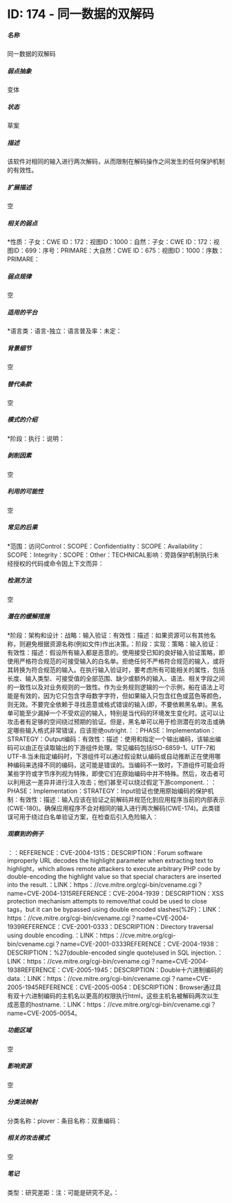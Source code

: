 # ID: 174 - 同一数据的双解码
<h5>名称</h5>同一数据的双解码
<h5>弱点抽象</h5>变体
<h5>状态</h5>草案
<h5>描述</h5>该软件对相同的输入进行两次解码，从而限制在解码操作之间发生的任何保护机制的有效性。
<h5>扩展描述</h5>空
<h5>相关的弱点</h5>*性质：子女：CWE ID：172：视图ID：1000：自然：子女：CWE ID：172：视图ID：699：序号：PRIMARE：大自然：CWE ID：675：视图ID：1000：序数：PRIMARE：
<h5>弱点规律</h5>空
<h5>适用的平台</h5>*语言类：语言-独立：语言普及率：未定：
<h5>背景细节</h5>空
<h5>替代条款</h5>空
<h5>模式的介绍</h5>*阶段：执行：说明：
<h5>剥削因素</h5>空
<h5>利用的可能性</h5>空
<h5>常见的后果</h5>*范围：访问Control：SCOPE：Confidentiality：SCOPE：Availability：SCOPE：Integrity：SCOPE：Other：TECHNICAL影响：旁路保护机制执行未经授权的代码或命令因上下文而异：
<h5>检测方法</h5>空
<h5>潜在的缓解措施</h5>*阶段：架构和设计：战略：输入验证：有效性：描述：如果资源可以有其他名称，则避免根据资源名称(例如文件)作出决策。：阶段：实现：策略：输入验证：有效性：描述：假设所有输入都是恶意的。使用接受已知的良好输入验证策略，即使用严格符合规范的可接受输入的白名单。拒绝任何不严格符合规范的输入，或将其转换为符合规范的输入。在执行输入验证时，要考虑所有可能相关的属性，包括长度、输入类型、可接受值的全部范围、缺少或额外的输入、语法、相关字段之间的一致性以及对业务规则的一致性。作为业务规则逻辑的一个示例，船在语法上可能是有效的，因为它只包含字母数字字符，但如果输入只包含红色或蓝色等颜色，则无效。不要完全依赖于寻找恶意或格式错误的输入(即，不要依赖黑名单)。黑名单可能至少漏掉一个不受欢迎的输入，特别是当代码的环境发生变化时。这可以让攻击者有足够的空间绕过预期的验证。但是，黑名单可以用于检测潜在的攻击或确定哪些输入格式非常错误，应该拒绝outright.：：PHASE：Implementation：STRATEGY：Output编码：有效性：描述：使用和指定一个输出编码，该输出编码可以由正在读取输出的下游组件处理。常见编码包括ISO-8859-1、UTF-7和UTF-8.当未指定编码时，下游组件可以通过假设默认编码或自动推断正在使用哪种编码来选择不同的编码，这可能是错误的。当编码不一致时，下游组件可能会将某些字符或字节序列视为特殊，即使它们在原始编码中并不特殊。然后，攻击者可以利用这一差异并进行注入攻击；他们甚至可以绕过假定下游component.：：PHASE：Implementation：STRATEGY：Input验证也使用原始编码的保护机制：有效性：描述：输入应该在验证之前解码并规范化到应用程序当前的内部表示(CWE-180)。确保应用程序不会对相同的输入进行两次解码(CWE-174)。此类错误可用于绕过白名单验证方案，在检查后引入危险输入：
<h5>观察到的例子</h5>：：REFERENCE：CVE-2004-1315：DESCRIPTION：Forum software improperly URL decodes the highlight parameter when extracting text to highlight，which allows remote attackers to execute arbitrary PHP code by double-encoding the highlight value so that special characters are inserted into the result.：LINK：https：//cve.mitre.org/cgi-bin/cvename.cgi？name=CVE-2004-1315REFERENCE：CVE-2004-1939：DESCRIPTION：XSS protection mechanism attempts to remove/that could be used to close tags，but it can be bypassed using double encoded slashes(%2F)：LINK：https：//cve.mitre.org/cgi-bin/cvename.cgi？name=CVE-2004-1939REFERENCE：CVE-2001-0333：DESCRIPTION：Directory traversal using double encoding.：LINK：https：//cve.mitre.org/cgi-bin/cvename.cgi？name=CVE-2001-0333REFERENCE：CVE-2004-1938：DESCRIPTION：%27(double-encoded single quote)used in SQL injection.：LINK：https：//cve.mitre.org/cgi-bin/cvename.cgi？name=CVE-2004-1938REFERENCE：CVE-2005-1945：DESCRIPTION：Double十六进制编码的data.：LINK：https：//cve.mitre.org/cgi-bin/cvename.cgi？name=CVE-2005-1945REFERENCE：CVE-2005-0054：DESCRIPTION：Browser通过具有双十六进制编码的主机名以更高的权限执行html，这些主机名被解码两次以生成恶意的hostname.：LINK：https：//cve.mitre.org/cgi-bin/cvename.cgi？name=CVE-2005-0054。
<h5>功能区域</h5>空
<h5>影响资源</h5>空
<h5>分类法映射</h5>分类名称：plover：条目名称：双重编码：
<h5>相关的攻击模式</h5>空
<h5>笔记</h5>类型：研究差距：注：可能是研究不足。：

